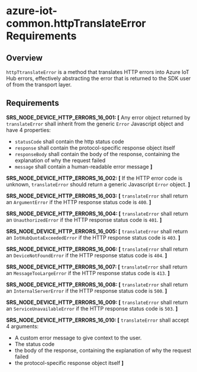 # azure-iot-common.httpTranslateError Requirements

## Overview
`httpTtranslateError` is a method that translates HTTP errors into Azure IoT Hub errors, effectively abstracting the error that is returned to the SDK user of from the transport layer.

## Requirements

**SRS_NODE_DEVICE_HTTP_ERRORS_16_001: [** Any error object returned by `translateError` shall inherit from the generic `Error` Javascript object and have 4 properties:
- `statusCode` shall contain the http status code
- `response` shall contain the protocol-specific response object itself
- `responseBody` shall contain the body of the response, containing the explanation of why the request failed
- `message` shall contain a human-readable error message **]**

**SRS_NODE_DEVICE_HTTP_ERRORS_16_002: [** If the HTTP error code is unknown, `translateError` should return a generic Javascript `Error` object. **]**

**SRS_NODE_DEVICE_HTTP_ERRORS_16_003: [** `translateError` shall return an `ArgumentError` if the HTTP response status code is `400`. **]**

**SRS_NODE_DEVICE_HTTP_ERRORS_16_004: [** `translateError` shall return an `UnauthorizedError` if the HTTP response status code is `401`. **]**

**SRS_NODE_DEVICE_HTTP_ERRORS_16_005: [** `translateError` shall return an `IotHubQuotaExceededError` if the HTTP response status code is `403`. **]**

**SRS_NODE_DEVICE_HTTP_ERRORS_16_006: [** `translateError` shall return an `DeviceNotFoundError` if the HTTP response status code is `404`. **]**

**SRS_NODE_DEVICE_HTTP_ERRORS_16_007: [** `translateError` shall return an `MessageTooLargeError` if the HTTP response status code is `413`. **]**

**SRS_NODE_DEVICE_HTTP_ERRORS_16_008: [** `translateError` shall return an `InternalServerError` if the HTTP response status code is `500`. **]**

**SRS_NODE_DEVICE_HTTP_ERRORS_16_009: [** `translateError` shall return an `ServiceUnavailableError` if the HTTP response status code is `503`. **]**

**SRS_NODE_DEVICE_HTTP_ERRORS_16_010: [** `translateError` shall accept 4 arguments:
- A custom error message to give context to the user.
- The status code
- the body of the response, containing the explanation of why the request failed
- the protocol-specific response object itself **]**
